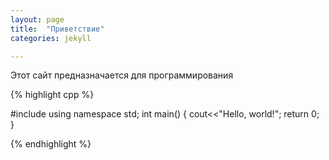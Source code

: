 ```yaml
---
layout: page
title:  "Приветствие"
categories: jekyll

---
```

Этот сайт предназначается для программирования

{% highlight cpp %}

#include <iostream>
using namespace std;
int main()
  {
  cout<<"Hello, world!";
  return 0;
  }

{% endhighlight %}
